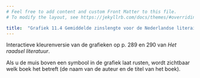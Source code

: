 ```yaml
---
# Feel free to add content and custom Front Matter to this file.
# To modify the layout, see https://jekyllrb.com/docs/themes/#overriding-theme-defaults

title:  "Grafiek 11.4 Gemiddelde zinslengte voor de Nederlandse literaire romans en Grafiek 11.5 Zinslengtevariatie"
---
```

Interactieve kleurenversie van de grafieken op p. 289 en 290 van *Het raadsel literatuur*.

Als u de muis boven een symbool in de grafiek laat rusten, wordt zichtbaar welk boek het betreft (de naam van de auteur en de titel van het boek).


<style>
path.regressionLine {
    stroke: #d85040;
    fill: none;
    stroke-width: 1.5;
    stroke-dasharray: 3,5;
  }
</style>

<script src="https://d3js.org/d3.v6.min.js" defer></script>
<script src="https://d3js.org/d3-scale.v3.min.js" defer></script>
<script src="https://unpkg.com/simple-statistics@7.7.0/dist/simple-statistics.min.js" defer></script>
<script src="js/companion_utils_locale-nl.js" defer></script>
<script src="js/companion_utils_colors.js" defer></script>
<script src="js/companion_utils_svg2png.js" defer></script>

<script src="js/companion_chart_11-4_sentence-length.js" defer></script>

<div class="chart_float" id="chart_11-4_sentence-length"></div>
<div class="chart_float" id="chart_11-5_sentence-length-variance"></div>

<!-- **Hoe zijn de metingen te repliceren?**
VOORBEELDQUERY HIER! -->
